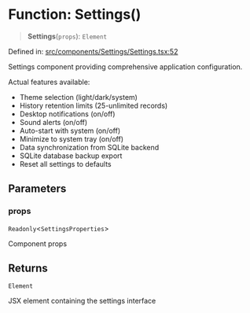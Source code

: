 # Function: Settings()

> **Settings**(`props`): `Element`

Defined in: [src/components/Settings/Settings.tsx:52](https://github.com/Nick2bad4u/Uptime-Watcher/blob/2a45eeb1723f8f7089001af2c92aa07d82dfe7e4/src/components/Settings/Settings.tsx#L52)

Settings component providing comprehensive application configuration.

Actual features available:
- Theme selection (light/dark/system)
- History retention limits (25-unlimited records)
- Desktop notifications (on/off)
- Sound alerts (on/off)
- Auto-start with system (on/off)
- Minimize to system tray (on/off)
- Data synchronization from SQLite backend
- SQLite database backup export
- Reset all settings to defaults

## Parameters

### props

`Readonly`\<`SettingsProperties`\>

Component props

## Returns

`Element`

JSX element containing the settings interface

